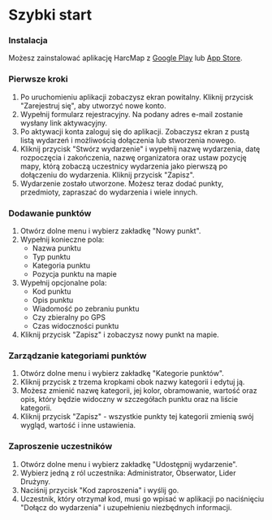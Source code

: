 # Szybki start

### Instalacja

Możesz zainstalować aplikację HarcMap z [Google Play](https://play.google.com/store/apps/details?id=pl.harcmap.app) lub [App Store](https://apps.apple.com/pl/app/harcmap/id6449438768?l=pl).

### Pierwsze kroki

1. Po uruchomieniu aplikacji zobaczysz ekran powitalny. Kliknij przycisk "Zarejestruj się", aby utworzyć nowe konto.
2. Wypełnij formularz rejestracyjny. Na podany adres e-mail zostanie wysłany link aktywacyjny.
3. Po aktywacji konta zaloguj się do aplikacji. Zobaczysz ekran z pustą listą wydarzeń i możliwością dołączenia lub stworzenia nowego.
4. Kliknij przycisk "Stwórz wydarzenie" i wypełnij nazwę wydarzenia, datę rozpoczęcia i zakończenia, nazwę organizatora 
   oraz ustaw pozycję mapy, którą zobaczą uczestnicy wydarzenia jako pierwszą po dołączeniu do wydarzenia. Kliknij przycisk "Zapisz".
5. Wydarzenie zostało utworzone. Możesz teraz dodać punkty, przedmioty, zapraszać do wydarzenia i wiele innych.

### Dodawanie punktów

1. Otwórz dolne menu i wybierz zakładkę "Nowy punkt".
2. Wypełnij konieczne pola:
   - Nazwa punktu
   - Typ punktu
   - Kategoria punktu
   - Pozycja punktu na mapie
3. Wypełnij opcjonalne pola:
   - Kod punktu
   - Opis punktu
   - Wiadomość po zebraniu punktu
   - Czy zbieralny po GPS
   - Czas widoczności punktu
4. Kliknij przycisk "Zapisz" i zobaczysz nowy punkt na mapie.

### Zarządzanie kategoriami punktów

1. Otwórz dolne menu i wybierz zakładkę "Kategorie punktów".
2. Kliknij przycisk z trzema kropkami obok nazwy kategorii i edytuj ją.
3. Możesz zmienić nazwę kategorii, jej kolor, obramowanie, wartość oraz opis, który będzie widoczny w szczegółach 
   punktu oraz na liście kategorii.
4. Kliknij przycisk "Zapisz" - wszystkie punkty tej kategorii zmienią swój wygląd, wartość i inne ustawienia.

### Zaproszenie uczestników

1. Otwórz dolne menu i wybierz zakładkę "Udostępnij wydarzenie".
2. Wybierz jedną z ról uczestnika: Administrator, Obserwator, Lider Drużyny.
3. Naciśnij przycisk "Kod zaproszenia" i wyślij go.
4. Uczestnik, który otrzymał kod, musi go wpisać w aplikacji po naciśnięciu "Dołącz do wydarzenia" i uzupełnieniu 
   niezbędnych informacji.
